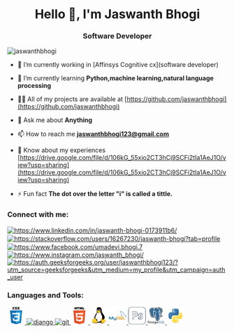 <h1 align="center">Hello 👋, I'm Jaswanth Bhogi</h1>
<h3 align="center">Software Developer</h3>

<p align="left"> <img src="https://komarev.com/ghpvc/?username=jaswanthbhogi&label=Profile%20views&color=0e75b6&style=flat" alt="jaswanthbhogi" /> </p>

- 🔭 I’m currently working in [Affinsys Cognitive cx](software developer)

- 🌱 I’m currently learning **Python,machine learning,natural language processing**

- 👨‍💻 All of my projects are available at [https://github.com/jaswanthbhogi](https://github.com/jaswanthbhogi)

- 💬 Ask me about **Anything**

- 📫 How to reach me **jaswanthbhogi123@gmail.com**

- 📄 Know about my experiences [https://drive.google.com/file/d/106kG_55xio2CT3hCj9SCFi2tIa1AeJ1O/view?usp=sharing](https://drive.google.com/file/d/106kG_55xio2CT3hCj9SCFi2tIa1AeJ1O/view?usp=sharing)

- ⚡ Fun fact **The dot over the letter "i" is called a tittle.**

<h3 align="left">Connect with me:</h3>
<p align="left">
<a href="https://linkedin.com/in/https://www.linkedin.com/in/jaswanth-bhogi-0173911b6/" target="blank"><img align="center" src="https://raw.githubusercontent.com/rahuldkjain/github-profile-readme-generator/master/src/images/icons/Social/linked-in-alt.svg" alt="https://www.linkedin.com/in/jaswanth-bhogi-0173911b6/" height="30" width="40" /></a>
<a href="https://stackoverflow.com/users/https://stackoverflow.com/users/16267230/jaswanth-bhogi?tab=profile" target="blank"><img align="center" src="https://raw.githubusercontent.com/rahuldkjain/github-profile-readme-generator/master/src/images/icons/Social/stack-overflow.svg" alt="https://stackoverflow.com/users/16267230/jaswanth-bhogi?tab=profile" height="30" width="40" /></a>
<a href="https://fb.com/https://www.facebook.com/umadevi.bhogi.7" target="blank"><img align="center" src="https://raw.githubusercontent.com/rahuldkjain/github-profile-readme-generator/master/src/images/icons/Social/facebook.svg" alt="https://www.facebook.com/umadevi.bhogi.7" height="30" width="40" /></a>
<a href="https://instagram.com/https://www.instagram.com/jaswanth_bhogi/" target="blank"><img align="center" src="https://raw.githubusercontent.com/rahuldkjain/github-profile-readme-generator/master/src/images/icons/Social/instagram.svg" alt="https://www.instagram.com/jaswanth_bhogi/" height="30" width="40" /></a>
<a href="https://auth.geeksforgeeks.org/user/https://auth.geeksforgeeks.org/user/jaswanthbhogi123/?utm_source=geeksforgeeks&utm_medium=my_profile&utm_campaign=auth_user" target="blank"><img align="center" src="https://raw.githubusercontent.com/rahuldkjain/github-profile-readme-generator/master/src/images/icons/Social/geeks-for-geeks.svg" alt="https://auth.geeksforgeeks.org/user/jaswanthbhogi123/?utm_source=geeksforgeeks&utm_medium=my_profile&utm_campaign=auth_user" height="30" width="40" /></a>
</p>

<h3 align="left">Languages and Tools:</h3>
<p align="left"> <a href="https://www.w3schools.com/css/" target="_blank" rel="noreferrer"> <img src="https://raw.githubusercontent.com/devicons/devicon/master/icons/css3/css3-original-wordmark.svg" alt="css3" width="40" height="40"/> </a> <a href="https://www.djangoproject.com/" target="_blank" rel="noreferrer"> <img src="https://cdn.worldvectorlogo.com/logos/django.svg" alt="django" width="40" height="40"/> </a> <a href="https://www.docker.com/" target="_blank" rel="noreferrer">  <img src="https://www.vectorlogo.zone/logos/git-scm/git-scm-icon.svg" alt="git" width="40" height="40"/> </a> <a href="https://www.w3.org/html/" target="_blank" rel="noreferrer"> <img src="https://raw.githubusercontent.com/devicons/devicon/master/icons/html5/html5-original-wordmark.svg" alt="html5" width="40" height="40"/> </a> <a href="https://www.linux.org/" target="_blank" rel="noreferrer"> <img src="https://raw.githubusercontent.com/devicons/devicon/master/icons/linux/linux-original.svg" alt="linux" width="40" height="40"/> </a> <a href="https://www.mysql.com/" target="_blank" rel="noreferrer"> <img src="https://raw.githubusercontent.com/devicons/devicon/master/icons/mysql/mysql-original-wordmark.svg" alt="mysql" width="40" height="40"/> </a> <a href="https://www.photoshop.com/en" target="_blank" rel="noreferrer"> <img src="https://raw.githubusercontent.com/devicons/devicon/master/icons/photoshop/photoshop-line.svg" alt="photoshop" width="40" height="40"/> </a> <a href="https://www.postgresql.org" target="_blank" rel="noreferrer"> <img src="https://raw.githubusercontent.com/devicons/devicon/master/icons/postgresql/postgresql-original-wordmark.svg" alt="postgresql" width="40" height="40"/> </a> <a href="https://www.python.org" target="_blank" rel="noreferrer"> <img src="https://raw.githubusercontent.com/devicons/devicon/master/icons/python/python-original.svg" alt="python" width="40" height="40"/> </a> </p>

